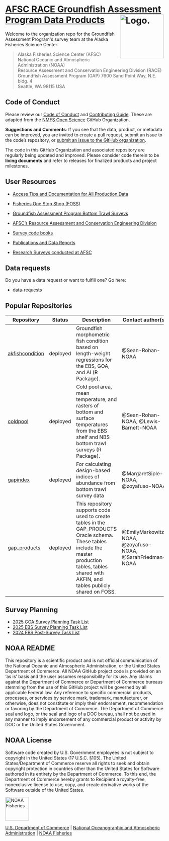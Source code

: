 # [AFSC RACE Groundfish Assessment Program Data Products](https://github.com/afsc-gap-products) <img src="https://avatars.githubusercontent.com/u/91760178?s=96&amp;v=4" alt="Logo." align="right" width="139" height="139"/>

Welcome to the organization repo for the Groundfish Assessment Program's survey team at the Alaska Fisheries Science Center. 

>Alaska Fisheries Science Center (AFSC) National Oceanic and Atmospheric Administration (NOAA)  
Resource Assessment and Conservation Engineering Division (RACE)  
Groundfish Assessment Program (GAP) 7600 Sand Point Way, N.E. bldg. 4  
Seattle, WA 98115 USA

## Code of Conduct

Please review our [Code of Conduct](https://github.com/afsc-gap-products/.github/blob/main/CODE_OF_CONDUCT.md) and [Contributing Guide](https://github.com/afsc-gap-products/.github/blob/main/.github/CONTRIBUTING.md). These are adapted from the [NMFS Open Science](https://github.com/nmfs-opensci) GitHub Organization. 


**Suggestions and Comments**: If you see that the data, product, or metadata can be improved, you are invited to create a pull request, submit an issue to the code’s repository, or [submit an issue to the GitHub organization](https://github.com/afsc-gap-products/data-requests/issues).

The code in this GitHub Organization and associated repository are regularly being updated and improved. Please consider code therein to be **living documents** and refer to releases for finalized products and project milestones.

## User Resources

- [Access Tips and Documentation for All Production Data](https://afsc-gap-products.github.io/gap_products/)

- [Fisheries One Stop Shop (FOSS)](https://www.fisheries.noaa.gov/foss)

- [Groundfish Assessment Program Bottom Trawl Surveys](https://www.fisheries.noaa.gov/alaska/science-data/groundfish-assessment-program-bottom-trawl-surveys)

- [AFSC’s Resource Assessment and Conservation Engineering Division](https://www.fisheries.noaa.gov/about/resource-assessment-and-conservation-engineering-division)

- [Survey code books](https://www.fisheries.noaa.gov/resource/document/groundfish-survey-species-code-manual-and-data-codes-manual)

- [Publications and Data Reports](https://repository.library.noaa.gov/)

- [Research Surveys conducted at AFSC](https://www.fisheries.noaa.gov/alaska/ecosystems/alaska-fish-research-surveys)

## Data requests
Do you have a data request or want to fulfill one? Go here:

* [data-requests](https://github.com/afsc-gap-products/data-requests)

## Popular Repositories

| Repository        | Status           | Description | Contact author(s)  |
| ------------- |-------------| -----|-----|
| [akfishcondition](https://github.com/afsc-gap-products/akfishcondition) | deployed | Groundfish morphometric fish condition based on length-weight regressions for the EBS, GOA, and AI (R Package). | @Sean-Rohan-NOAA |
| [coldpool](https://github.com/afsc-gap-products/coldpool)      | deployed | Cold pool area, mean temperature, and rasters of bottom and surface temperatures from the EBS shelf and NBS bottom trawl surveys (R Package).  | @Sean-Rohan-NOAA, @Lewis-Barnett-NOAA |
| [gapindex](https://github.com/afsc-gap-products/gapindex)      | deployed | For calculating design-based indices of abundance from bottom trawl survey data   | @MargaretSiple-NOAA, @zoyafuso-NOAA |
| [gap_products](https://afsc-gap-products.github.io/gap_products/)     | deployed | This repository supports code used to create tables in the GAP_PRODUCTS Oracle schema. These tables include the master production tables, tables shared with AKFIN, and tables publicly shared on FOSS.   | @EmilyMarkowitz-NOAA, @zoyafuso-NOAA, @SarahFriedman-NOAA |

## Survey Planning

 - [2025 GOA Survey Planning Task List](https://github.com/orgs/afsc-gap-products/projects/23)
 - [2025 EBS Survey Planning Task List](https://github.com/orgs/afsc-gap-products/projects/11)
 - [2024 EBS Post-Survey Task List](https://github.com/orgs/afsc-gap-products/projects/12)

## NOAA README

This repository is a scientific product and is not official
communication of the National Oceanic and Atmospheric Administration, or
the United States Department of Commerce. All NOAA GitHub project code
is provided on an ‘as is’ basis and the user assumes responsibility for
its use. Any claims against the Department of Commerce or Department of
Commerce bureaus stemming from the use of this GitHub project will be
governed by all applicable Federal law. Any reference to specific
commercial products, processes, or services by service mark, trademark,
manufacturer, or otherwise, does not constitute or imply their
endorsement, recommendation or favoring by the Department of Commerce.
The Department of Commerce seal and logo, or the seal and logo of a DOC
bureau, shall not be used in any manner to imply endorsement of any
commercial product or activity by DOC or the United States Government.

## NOAA License

Software code created by U.S. Government employees is not subject to
copyright in the United States (17 U.S.C. §105). The United
States/Department of Commerce reserve all rights to seek and obtain
copyright protection in countries other than the United States for
Software authored in its entirety by the Department of Commerce. To this
end, the Department of Commerce hereby grants to Recipient a
royalty-free, nonexclusive license to use, copy, and create derivative
works of the Software outside of the United States.

<img src="https://raw.githubusercontent.com/nmfs-general-modeling-tools/nmfspalette/main/man/figures/noaa-fisheries-rgb-2line-horizontal-small.png" alt="NOAA Fisheries" height="75"/>

[U.S. Department of Commerce](https://www.commerce.gov/) \| [National
Oceanographic and Atmospheric Administration](https://www.noaa.gov) \|
[NOAA Fisheries](https://www.fisheries.noaa.gov/)
